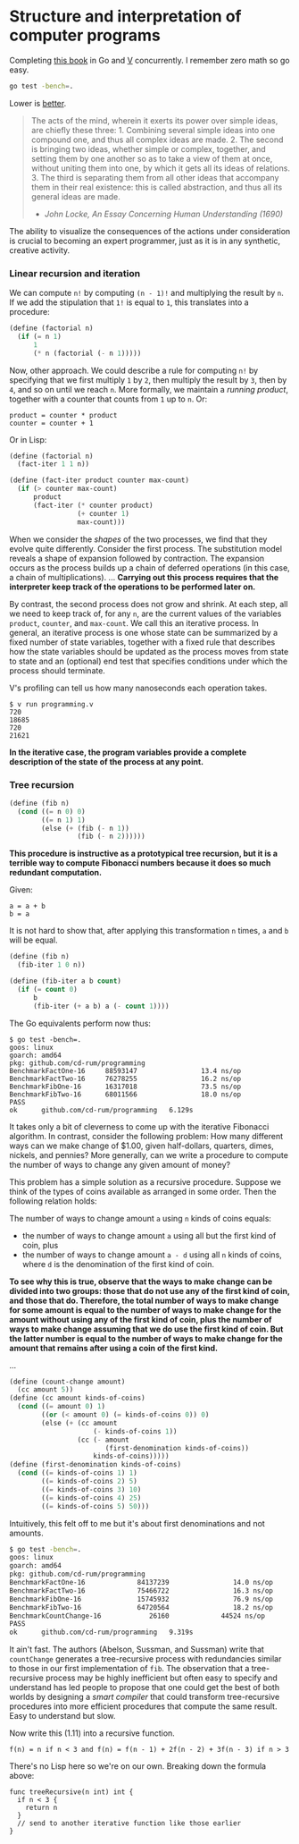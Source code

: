 # Structure and interpretation of computer programs

Completing [this book](https://mitpress.mit.edu/sites/default/files/sicp/full-text/book/book.html) in Go and [V](https://github.com/vlang/v) concurrently. I remember zero math so go easy.

```zsh
go test -bench=.
```

Lower is [better](https://golang.org/pkg/testing/).

> The acts of the mind, wherein it exerts its power over simple ideas, are chiefly these three: 1. Combining several simple ideas into one compound one, and thus all complex ideas are made. 2. The second is bringing two ideas, whether simple or complex, together, and setting them by one another so as to take a view of them at once, without uniting them into one, by which it gets all its ideas of relations. 3. The third is separating them from all other ideas that accompany them in their real existence: this is called abstraction, and thus all its general ideas are made.
> - _John Locke, An Essay Concerning Human Understanding (1690)_

The ability to visualize the consequences of the actions under consideration is crucial to becoming an expert programmer, just as it is in any synthetic, creative activity.

### Linear recursion and iteration

We can compute `n!` by computing `(n - 1)!` and multiplying the result by `n`. If we add the stipulation that `1!` is equal to `1`, this translates into a procedure:

```lisp
(define (factorial n)
  (if (= n 1)
      1
      (* n (factorial (- n 1)))))
```

Now, other approach. We could describe a rule for computing `n!` by specifying that we first multiply `1` by `2`, then multiply the result by `3`, then by `4`, and so on until we reach `n`. More formally, we maintain a *running product*, together with a counter that counts from `1` up to `n`. Or:

```
product = counter * product
counter = counter + 1
```

Or in Lisp:

```lisp
(define (factorial n)
  (fact-iter 1 1 n))

(define (fact-iter product counter max-count)
  (if (> counter max-count)
      product
      (fact-iter (* counter product)
                 (+ counter 1)
                 max-count)))
```

When we consider the _shapes_ of the two processes, we find that they evolve quite differently. Consider the first process. The substitution model reveals a shape of expansion followed by contraction. The expansion occurs as the process builds up a chain of deferred operations (in this case, a chain of multiplications). ... **Carrying out this process requires that the interpreter keep track of the operations to be performed later on.**

By contrast, the second process does not grow and shrink. At each step, all we need to keep track of, for any `n`, are the current values of the variables `product`, `counter`, and `max-count`. We call this an iterative process. In general, an iterative process is one whose state can be summarized by a fixed number of state variables, together with a fixed rule that describes how the state variables should be updated as the process moves from state to state and an (optional) end test that specifies conditions under which the process should terminate.

V's profiling can tell us how many nanoseconds each operation takes.

```vlang
$ v run programming.v
720
18685
720
21621
```


**In the iterative case, the program variables provide a complete description of the state of the process at any point.**

### Tree recursion

```lisp
(define (fib n)
  (cond ((= n 0) 0)
        ((= n 1) 1)
        (else (+ (fib (- n 1))
                 (fib (- n 2))))))
```

**This procedure is instructive as a prototypical tree recursion, but it is a terrible way to compute Fibonacci numbers because it does so much redundant computation.**

Given:

```
a = a + b
b = a
```

It is not hard to show that, after applying this transformation `n` times, `a` and `b` will be equal.

```lisp
(define (fib n)
  (fib-iter 1 0 n))

(define (fib-iter a b count)
  (if (= count 0)
      b
      (fib-iter (+ a b) a (- count 1))))
```

The Go equivalents perform now thus:

```golang
$ go test -bench=.
goos: linux
goarch: amd64
pkg: github.com/cd-rum/programming
BenchmarkFactOne-16     88593147                13.4 ns/op
BenchmarkFactTwo-16     76278255                16.2 ns/op
BenchmarkFibOne-16      16317018                73.5 ns/op
BenchmarkFibTwo-16      68011566                18.0 ns/op
PASS
ok      github.com/cd-rum/programming   6.129s
```

It takes only a bit of cleverness to come up with the iterative Fibonacci algorithm. In contrast, consider the following problem: How many different ways can we make change of $1.00, given half-dollars, quarters, dimes, nickels, and pennies? More generally, can we write a procedure to compute the number of ways to change any given amount of money?

 This problem has a simple solution as a recursive procedure. Suppose we think of the types of coins available as arranged in some order. Then the following relation holds:

The number of ways to change amount `a` using `n` kinds of coins equals:
* the number of ways to change amount `a` using all but the first kind of coin, plus
* the number of ways to change amount `a - d` using all `n` kinds of coins, where `d` is the denomination of the first kind of coin.

**To see why this is true, observe that the ways to make change can be divided into two groups: those that do not use any of the first kind of coin, and those that do. Therefore, the total number of ways to make change for some amount is equal to the number of ways to make change for the amount without using any of the first kind of coin, plus the number of ways to make change assuming that we do use the first kind of coin. But the latter number is equal to the number of ways to make change for the amount that remains after using a coin of the first kind.**

...

```lisp
(define (count-change amount)
  (cc amount 5))
(define (cc amount kinds-of-coins)
  (cond ((= amount 0) 1)
        ((or (< amount 0) (= kinds-of-coins 0)) 0)
        (else (+ (cc amount
                     (- kinds-of-coins 1))
                 (cc (- amount
                        (first-denomination kinds-of-coins))
                     kinds-of-coins)))))
(define (first-denomination kinds-of-coins)
  (cond ((= kinds-of-coins 1) 1)
        ((= kinds-of-coins 2) 5)
        ((= kinds-of-coins 3) 10)
        ((= kinds-of-coins 4) 25)
        ((= kinds-of-coins 5) 50)))
```

Intuitively, this felt off to me but it's about first denominations and not amounts.

```zsh
$ go test -bench=.
goos: linux
goarch: amd64
pkg: github.com/cd-rum/programming
BenchmarkFactOne-16             84137239                14.0 ns/op
BenchmarkFactTwo-16             75466722                16.3 ns/op
BenchmarkFibOne-16              15745932                76.9 ns/op
BenchmarkFibTwo-16              64720564                18.2 ns/op
BenchmarkCountChange-16            26160             44524 ns/op
PASS
ok      github.com/cd-rum/programming   9.319s
```

It ain't fast. The authors (Abelson, Sussman, and Sussman) write that `countChange` generates a tree-recursive process with redundancies similar to those in our first implementation of `fib`. The observation that a tree-recursive process may be highly inefficient but often easy to specify and understand has led people to propose that one could get the best of both worlds by designing a _smart compiler_ that could transform tree-recursive procedures into more efficient procedures that compute the same result. Easy to understand but slow.

Now write this (1.11) into a recursive function.

```pseudocode
f(n) = n if n < 3 and f(n) = f(n - 1) + 2f(n - 2) + 3f(n - 3) if n > 3
```

There's no Lisp here so we're on our own. Breaking down the formula above:

```golang
func treeRecursive(n int) int {
  if n < 3 {
    return n
  }
  // send to another iterative function like those earlier
}
```

